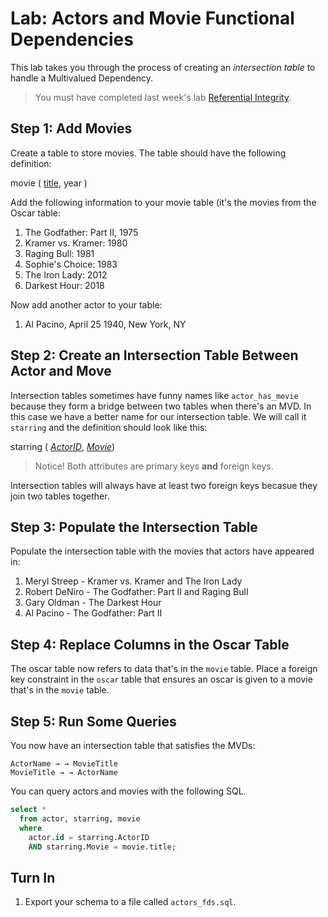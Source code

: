 # Lab: Actors and Movie Functional Dependencies 

This lab takes you through the process of creating an *intersection table* to handle a Multivalued Dependency. 

> You must have completed last week's lab [Referential Integrity](referential_integrity.md). 

## Step 1: Add Movies 

Create a table to store movies. The table should have the following definition:

movie ( <u>title</u>, year )

Add the following information to your movie table (it's the movies from the Oscar table:

  1. The Godfather: Part II, 1975 
  2. Kramer vs. Kramer: 1980
  3. Raging Bull: 1981 
  4. Sophie's Choice: 1983 
  5. The Iron Lady: 2012
  6. Darkest Hour: 2018

Now add another actor to your table: 

  1. Al Pacino, April 25 1940, New York, NY
   
## Step 2: Create an Intersection Table Between Actor and Move 

Intersection tables sometimes have funny names like `actor_has_movie` because they form a bridge between two tables when there's an MVD. In this case we have a better name for our intersection table. We will call it `starring` and the definition should look like this:

starring ( <i><u>ActorID</u></i>, <i><u>Movie</u></i>)

> Notice! Both attributes are primary keys **and** foreign keys. 

Intersection tables will always have at least two foreign keys becasue they join two tables together. 

## Step 3: Populate the Intersection Table 

Populate the intersection table with the movies that actors have appeared in:

  1. Meryl Streep - Kramer vs. Kramer and The Iron Lady 
  2. Robert DeNiro - The Godfather: Part II and Raging Bull 
  3. Gary Oldman - The Darkest Hour 
  4. Al Pacino - The Godfather: Part II 
  
## Step 4: Replace Columns in the Oscar Table 

The oscar table now refers to data that's in the `movie` table. Place a foreign key constraint in the `oscar` table that ensures an oscar is given to a movie that's in the `movie` table. 

## Step 5: Run Some Queries 

You now have an intersection table that satisfies the MVDs:

    ActorName → → MovieTitle
    MovieTitle → → ActorName
    
You can query actors and movies with the following SQL. 

```sql
select * 
  from actor, starring, movie
  where
    actor.id = starring.ActorID
    AND starring.Movie = movie.title; 
```
  
## Turn In 

  1. Export your schema to a file called `actors_fds.sql`.
